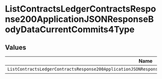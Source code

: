 # ListContractsLedgerContractsResponse200ApplicationJSONResponseBodyDataCurrentCommits4Type


## Values

| Name                                                                                                               | Value                                                                                                              |
| ------------------------------------------------------------------------------------------------------------------ | ------------------------------------------------------------------------------------------------------------------ |
| `ListContractsLedgerContractsResponse200ApplicationJSONResponseBodyDataCurrentCommits4TypePrepaidCommitExpiration` | PREPAID_COMMIT_EXPIRATION                                                                                          |